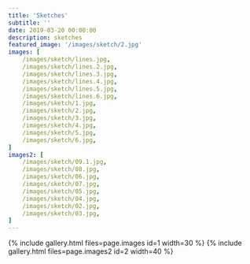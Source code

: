 ```yaml
---
title: 'Sketches'
subtitle: ''
date: 2019-03-20 00:00:00
description: sketches
featured_image: '/images/sketch/2.jpg'
images: [
	/images/sketch/lines.jpg,
	/images/sketch/lines.2.jpg,
	/images/sketch/lines.3.jpg,
	/images/sketch/lines.4.jpg,
	/images/sketch/lines.5.jpg,
	/images/sketch/lines.6.jpg,
	/images/sketch/1.jpg,
	/images/sketch/2.jpg,
	/images/sketch/3.jpg,
	/images/sketch/4.jpg,
	/images/sketch/5.jpg,
	/images/sketch/6.jpg,
]
images2: [
	/images/sketch/09.1.jpg,
	/images/sketch/08.jpg,
	/images/sketch/06.jpg,
	/images/sketch/07.jpg,
	/images/sketch/05.jpg,
	/images/sketch/04.jpg,
	/images/sketch/02.jpg,
	/images/sketch/03.jpg,
]
---
```


{% include gallery.html files=page.images id=1 width=30 %}
{% include gallery.html files=page.images2 id=2 width=40 %}
